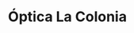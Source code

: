 ---
title: "Óptica La Colonia"
url: /san-pedro-de-alcantara-marbella/optica-la-colonia/
shop: óptico
---
